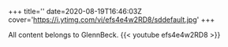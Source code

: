 +++
title=''
date=2020-08-19T16:46:03Z
cover='https://i.ytimg.com/vi/efs4e4w2RD8/sddefault.jpg'
+++

All content belongs to GlennBeck.
{{< youtube efs4e4w2RD8 >}}
